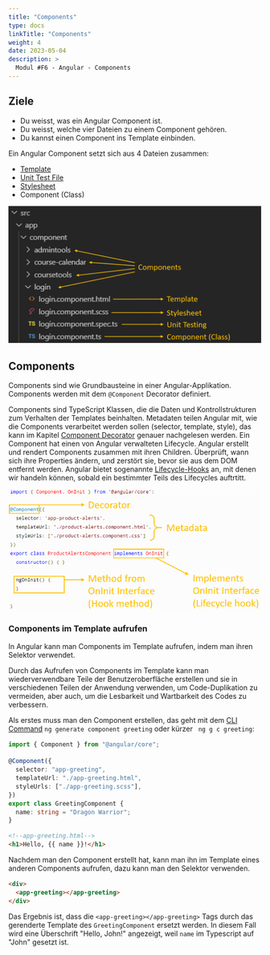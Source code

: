 ```yaml
---
title: "Components"
type: docs
linkTitle: "Components"
weight: 4
date: 2023-05-04
description: >
  Modul #F6 - Angular - Components
---
```


## Ziele

- Du weisst, was ein Angular Component ist.
- Du weisst, welche vier Dateien zu einem Component gehören.
- Du kannst einen Component ins Template einbinden.

Ein Angular Component setzt sich aus 4 Dateien zusammen:

- [Template](../02_5_templates)
- [Unit Test File](../02_7_unit-test)
- [Stylesheet](../02_6_stylesheet)
- Component (Class)

![Components Description](images/component-desc.png)

## Components

Components sind wie Grundbausteine in einer Angular-Applikation. Components werden mit dem `@Component` Decorator definiert.

Components sind TypeScript Klassen, die die Daten und Kontrollstrukturen zum Verhalten der Templates beinhalten.
Metadaten teilen Angular mit, wie die Components verarbeitet werden sollen (selector, template, style), das kann im Kapitel [Component Decorator](../03_3_decorator#component) genauer nachgelesen werden.
Ein Component hat einen von Angular verwalteten Lifecycle. Angular erstellt und rendert Components zusammen mit ihren Children.
Überprüft, wann sich ihre Properties ändern, und zerstört sie, bevor sie aus dem DOM entfernt werden.
Angular bietet sogenannte [Lifecycle-Hooks](../02_18_life_cycle_hook) an, mit denen wir handeln können, sobald ein bestimmter Teils des Lifecycles auftrtitt.

![Components](images/angular-components-description.png)

### Components im Template aufrufen

In Angular kann man Components im Template aufrufen, indem man ihren Selektor verwendet.

Durch das Aufrufen von Components im Template kann man wiederverwendbare Teile der Benutzeroberfläche erstellen und sie in verschiedenen Teilen der Anwendung verwenden, um Code-Duplikation zu vermeiden, aber auch, um die Lesbarkeit und Wartbarkeit des Codes zu verbessern.

Als erstes muss man den Component erstellen, das geht mit dem [CLI Command](../02_1_einfuehrung#commands) `ng generate component greeting` oder kürzer ` ng g c greeting`:

```typescript
import { Component } from "@angular/core";

@Component({
  selector: "app-greeting",
  templateUrl: "./app-greeting.html",
  styleUrls: ["./app-greeting.scss"],
})
export class GreetingComponent {
  name: string = "Dragon Warrior";
}
```

```html
<!--app-greeting.html-->
<h1>Hello, {{ name }}!</h1>
```

Nachdem man den Component erstellt hat, kann man ihn im Template eines anderen Components aufrufen, dazu kann man den Selektor verwenden.

```html
<div>
  <app-greeting></app-greeting>
</div>
```

Das Ergebnis ist, dass die `<app-greeting></app-greeting>` Tags durch das gerenderte Template des `GreetingComponent` ersetzt werden. In diesem Fall wird eine Überschrift "Hello, John!" angezeigt, weil `name` im Typescript auf "John" gesetzt ist.
